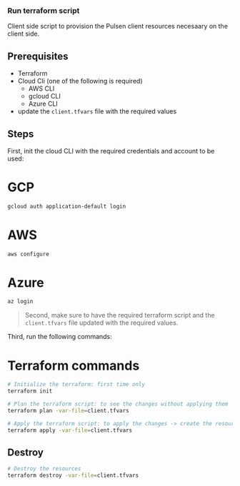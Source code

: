 ### Run terraform script

Client side script to provision the Pulsen client resources necesaary on the client side.

## Prerequisites

- Terraform
- Cloud Cli (one of the following is required)
  - AWS CLI
  - gcloud CLI
  - Azure CLI
- update the `client.tfvars` file with the required values

## Steps

First, init the cloud CLI with the required credentials and account to be used:

# GCP

```bash
gcloud auth application-default login
```

# AWS

```bash
aws configure
```

# Azure

```bash
az login
```

> Second, make sure to have the required terraform script and the `client.tfvars` file updated with the required values.

Third, run the following commands:

# Terraform commands

```bash
# Initialize the terraform: first time only
terraform init
```

```bash
# Plan the terraform script: to see the changes without applying them
terraform plan -var-file=client.tfvars
```

```bash
# Apply the terraform script: to apply the changes -> create the resources
terraform apply -var-file=client.tfvars
```

## Destroy

```bash
# Destroy the resources
terraform destroy -var-file=client.tfvars
```
